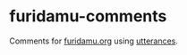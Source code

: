 # furidamu-comments
Comments for [furidamu.org](http://www.furidamu.org/) using [utterances](https://utteranc.es/).
